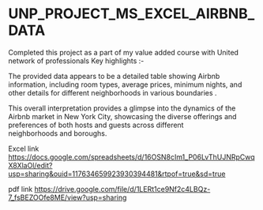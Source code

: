 # UNP_PROJECT_MS_EXCEL_AIRBNB_DATA
Completed this project as a part of my  value added course with United network of professionals
Key highlights :-

The provided data appears to be a detailed table showing Airbnb information, including room types, average prices, minimum nights, and other details for different neighborhoods in various boundaries .

This overall interpretation provides a glimpse into the dynamics of the Airbnb market in New York City, showcasing the diverse offerings and preferences of both hosts and guests across different neighborhoods and boroughs.

Excel link
https://docs.google.com/spreadsheets/d/16OSN8cIm1_P06LvThUJNRpCwqX8XlaOl/edit?usp=sharing&ouid=117634659923930394481&rtpof=true&sd=true

pdf link
https://drive.google.com/file/d/1LERt1ce9Nf2c4LBQz-7_fsBEZOOfe8ME/view?usp=sharing
